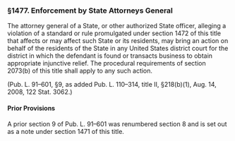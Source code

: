 ### §1477. Enforcement by State Attorneys General ###

The attorney general of a State, or other authorized State officer, alleging a violation of a standard or rule promulgated under section 1472 of this title that affects or may affect such State or its residents, may bring an action on behalf of the residents of the State in any United States district court for the district in which the defendant is found or transacts business to obtain appropriate injunctive relief. The procedural requirements of section 2073(b) of this title shall apply to any such action.

(Pub. L. 91–601, §9, as added Pub. L. 110–314, title II, §218(b)(1), Aug. 14, 2008, 122 Stat. 3062.)

#### Prior Provisions ####

A prior section 9 of Pub. L. 91–601 was renumbered section 8 and is set out as a note under section 1471 of this title.